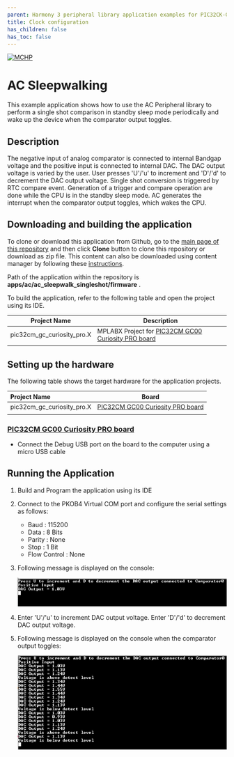 ```yaml
---
parent: Harmony 3 peripheral library application examples for PIC32CK-GC/SG family
title: Clock configuration 
has_children: false
has_toc: false
---
```


[![MCHP](https://www.microchip.com/ResourcePackages/Microchip/assets/dist/images/logo.png)](https://www.microchip.com)

# AC Sleepwalking

This example application shows how to use the AC Peripheral library to perform a single shot comparison in standby sleep mode periodically and wake up the device when the comparator output toggles.

## Description

The negative input of analog comparator is connected to internal Bandgap voltage and the positive input is connected to internal DAC. The DAC output voltage is varied by the user. User presses 'U'/'u' to increment and 'D'/'d' to decrement the DAC output voltage. Single shot conversion is triggered by RTC compare event. Generation of a trigger and compare operation are done while the CPU is in the standby sleep mode. AC generates the interrupt when the comparator output toggles, which wakes the CPU.

## Downloading and building the application

To clone or download this application from Github, go to the [main page of this repository](https://github.com/Microchip-MPLAB-Harmony/csp_apps_pic32cm_sg_gc) and then click **Clone** button to clone this repository or download as zip file.
This content can also be downloaded using content manager by following these [instructions](https://github.com/Microchip-MPLAB-Harmony/contentmanager/wiki).

Path of the application within the repository is **apps/ac/ac_sleepwalk_singleshot/firmware** .

To build the application, refer to the following table and open the project using its IDE.

| Project Name      | Description                                    |
| ----------------- | ---------------------------------------------- |
| pic32cm_gc_curiosity_pro.X    | MPLABX Project for [PIC32CM GC00 Curiosity PRO board]()|
|||

## Setting up the hardware

The following table shows the target hardware for the application projects.

| Project Name| Board|
|:---------|:---------:|
| pic32cm_gc_curiosity_pro.X    | [PIC32CM GC00 Curiosity PRO board]()|
|||

### [PIC32CM GC00 Curiosity PRO board]()

- Connect the Debug USB port on the board to the computer using a micro USB cable

## Running the Application

1. Build and Program the application using its IDE
2. Connect to the PKOB4 Virtual COM port and configure the serial settings as follows:
    - Baud : 115200
    - Data : 8 Bits
    - Parity : None
    - Stop : 1 Bit
    - Flow Control : None
3. Following message is displayed on the console:

	![output](images/image_1.png)
    
4. Enter 'U'/'u' to increment DAC output voltage. Enter 'D'/'d' to decrement DAC output voltage.
5. Following message is displayed on the console when the comparator output toggles:

	![output](images/image_2.png)
